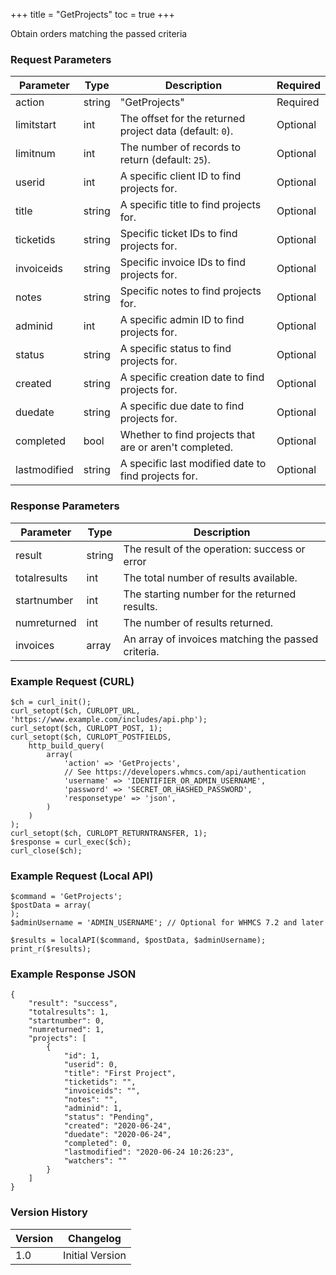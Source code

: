 +++
title = "GetProjects"
toc = true
+++

Obtain orders matching the passed criteria

### Request Parameters

| Parameter | Type | Description | Required |
| --------- | ---- | ----------- | -------- |
| action | string | "GetProjects" | Required |
| limitstart | int | The offset for the returned project data (default: `0`). | Optional |
| limitnum | int | The number of records to return (default: `25`). | Optional |
| userid | int | A specific client ID to find projects for. | Optional |
| title | string | A specific title to find projects for. | Optional |
| ticketids | string | Specific ticket IDs to find projects for. | Optional |
| invoiceids | string | Specific invoice IDs to find projects for. | Optional |
| notes | string | Specific notes to find projects for. | Optional |
| adminid | int | A specific admin ID to find projects for. | Optional |
| status | string | A specific status to find projects for. | Optional |
| created | string | A specific creation date to find projects for. | Optional |
| duedate | string | A specific due date to find projects for. | Optional |
| completed | bool | Whether to find projects that are or aren't completed. | Optional |
| lastmodified | string | A specific last modified date to find projects for. | Optional |

### Response Parameters

| Parameter | Type | Description |
| --------- | ---- | ----------- |
| result | string | The result of the operation: success or error |
| totalresults | int | The total number of results available. |
| startnumber | int | The starting number for the returned results. |
| numreturned | int | The number of results returned. |
| invoices | array | An array of invoices matching the passed criteria. |


### Example Request (CURL)

```
$ch = curl_init();
curl_setopt($ch, CURLOPT_URL, 'https://www.example.com/includes/api.php');
curl_setopt($ch, CURLOPT_POST, 1);
curl_setopt($ch, CURLOPT_POSTFIELDS,
    http_build_query(
        array(
            'action' => 'GetProjects',
            // See https://developers.whmcs.com/api/authentication
            'username' => 'IDENTIFIER_OR_ADMIN_USERNAME',
            'password' => 'SECRET_OR_HASHED_PASSWORD',
            'responsetype' => 'json',
        )
    )
);
curl_setopt($ch, CURLOPT_RETURNTRANSFER, 1);
$response = curl_exec($ch);
curl_close($ch);
```


### Example Request (Local API)

```
$command = 'GetProjects';
$postData = array(
);
$adminUsername = 'ADMIN_USERNAME'; // Optional for WHMCS 7.2 and later

$results = localAPI($command, $postData, $adminUsername);
print_r($results);
```


### Example Response JSON

```
{
    "result": "success",
    "totalresults": 1,
    "startnumber": 0,
    "numreturned": 1,
    "projects": [
        {
            "id": 1,
            "userid": 0,
            "title": "First Project",
            "ticketids": "",
            "invoiceids": "",
            "notes": "",
            "adminid": 1,
            "status": "Pending",
            "created": "2020-06-24",
            "duedate": "2020-06-24",
            "completed": 0,
            "lastmodified": "2020-06-24 10:26:23",
            "watchers": ""
        }
    ]
}
```


### Version History

| Version | Changelog |
| ------- | --------- |
| 1.0 | Initial Version |
